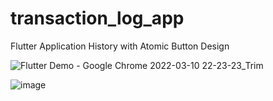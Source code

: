 # transaction_log_app

Flutter Application History with Atomic Button Design 


![Flutter Demo - Google Chrome 2022-03-10 22-23-23_Trim](https://user-images.githubusercontent.com/43322258/157741284-da9787e6-305f-4963-b445-d45be4f3aef4.gif)


![image](https://user-images.githubusercontent.com/43322258/159118695-1546b398-4112-4676-8b62-5edc3124238b.png)


